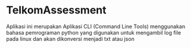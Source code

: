 # TelkomAssessment
Aplikasi ini merupakan Aplikasi CLI (Command Line Tools) menggunakan bahasa pemrograman python yang digunakan untuk mengambil log file pada linux dan akan dikonversi menjadi txt atau json
